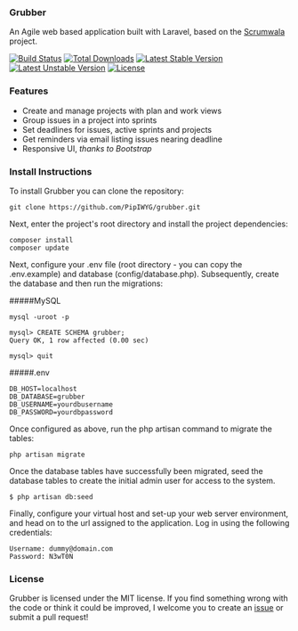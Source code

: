 ### Grubber
An Agile web based application built with Laravel, based on the <a href="https://github.com/modestkdr/scrumwala">Scrumwala</a> project.

[![Build Status](https://travis-ci.org/PipIWYG/grubber.svg)](https://travis-ci.org/PipIWYG/grubber)
[![Total Downloads](https://poser.pugx.org/pipiwyg/grubber/downloads)](https://packagist.org/packages/pipiwyg/grubber)
[![Latest Stable Version](https://poser.pugx.org/pipiwyg/grubber/v/stable)](https://packagist.org/packages/pipiwyg/grubber)
[![Latest Unstable Version](https://poser.pugx.org/pipiwyg/grubber/v/unstable)](https://packagist.org/packages/pipiwyg/grubber)
[![License](https://poser.pugx.org/pipiwyg/grubber/license)](https://packagist.org/packages/pipiwyg/grubber)

### Features
* Create and manage projects with plan and work views
* Group issues in a project into sprints
* Set deadlines for issues, active sprints and projects
* Get reminders via email listing issues nearing deadline
* Responsive UI, *thanks to Bootstrap*

### Install Instructions
To install Grubber you can clone the repository:

```
git clone https://github.com/PipIWYG/grubber.git
```

Next, enter the project's root directory and install the project dependencies:

```
composer install
composer update
```

Next, configure your .env file (root directory - you can copy the .env.example) and database (config/database.php). Subsequently, create the database and then run the migrations:

#####MySQL
```
mysql -uroot -p
```

```
mysql> CREATE SCHEMA grubber;
Query OK, 1 row affected (0.00 sec)
```
```
mysql> quit
```

#####.env
```
DB_HOST=localhost
DB_DATABASE=grubber
DB_USERNAME=yourdbusername
DB_PASSWORD=yourdbpassword
```

Once configured as above, run the php artisan command to migrate the tables:

```
php artisan migrate
```

Once the database tables have successfully been migrated, seed the database tables to create the initial admin user for access to the system.

```
$ php artisan db:seed
```

Finally, configure your virtual host and set-up your web server environment, and head on to the url assigned to the application. Log in using the following credentials:

```
Username: dummy@domain.com
Password: N3wT0N
```

### License
Grubber is licensed under the MIT license. If you find something wrong with the code or think it could be improved, I welcome you to create an <a href="https://github.com/PipIWYG/grubber/issues">issue</a> or submit a pull request!
